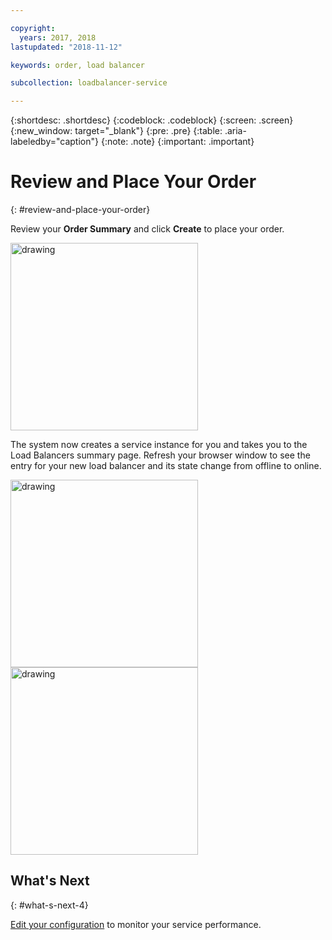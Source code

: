 ```yaml
---

copyright:
  years: 2017, 2018
lastupdated: "2018-11-12"

keywords: order, load balancer

subcollection: loadbalancer-service

---
```


{:shortdesc: .shortdesc}
{:codeblock: .codeblock}
{:screen: .screen}
{:new_window: target="_blank"}
{:pre: .pre}
{:table: .aria-labeledby="caption"}
{:note: .note}
{:important: .important}

# Review and Place Your Order
{: #review-and-place-your-order}

Review your **Order Summary** and click **Create** to place your order.

<img src="images/review-order-lb.png" alt="drawing" style="width: 300px;"/>

The system now creates a service instance for you and takes you to the Load Balancers summary page. Refresh your browser window  to see the entry for your new load balancer and its state change from offline to online.  

<img src="images/summary-offline.png" alt="drawing" style="width: 300px;"/>

<img src="images/summary-online.png" alt="drawing" style="width: 300px;"/>

## What's Next
{: #what-s-next-4}

[Edit your configuration](/docs/infrastructure/loadbalancer-service?topic=loadbalancer-service-monitoring-and-managing-your-service) to monitor your service performance.
